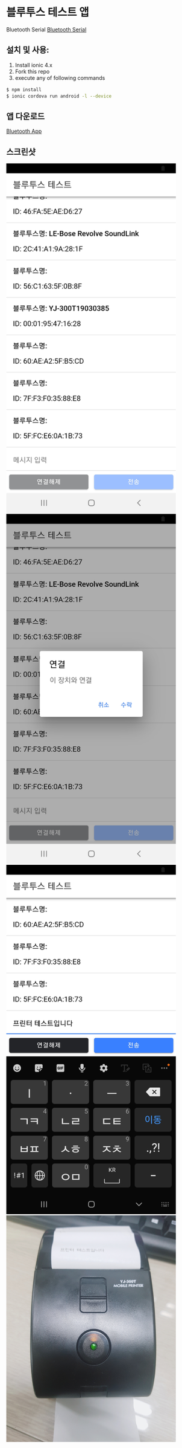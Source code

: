 # 블루투스 테스트 앱

Bluetooth Serial [Bluetooth Serial](https://ionicframework.com/docs/native/bluetooth-serial/)



## 설치 및 사용:

1. Install ionic 4.x
1. Fork this repo
1. execute any of following commands
```bash
$ npm install
$ ionic cordova run android -l --device
```

## 앱 다운로드
[Bluetooth App](https://gitlab.com/venture97/bluetooth-printer/blob/master/bluetooth.apk)

## 스크린샷
<img src="resources/screenshots/1.jpg" width="450">
<img src="resources/screenshots/2.jpg" width="450">
<img src="resources/screenshots/3.jpg" width="450">
<img src="resources/screenshots/4.jpg" width="450">

